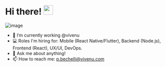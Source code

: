 # Hi there! <img src="https://raw.githubusercontent.com/MartinHeinz/MartinHeinz/master/wave.gif" width="30px">


![image](https://user-images.githubusercontent.com/79251946/112368034-f10f4100-8cda-11eb-85cb-edc8c74c2adf.png)

- 🚀 I’m currently working @vivenu 
- 💻 Roles I'm hiring for: Mobile (React Native/Flutter), Backend (Node.js), Frontend (React), UX/UI, DevOps.
- 💬 Ask me about anything! 
- 📫 How to reach me: p.bechelli@vivenu.com

<!--
**lemonpau/lemonpau** is a ✨ _special_ ✨ repository because its `README.md` (this file) appears on your GitHub profile.

Here are some ideas to get you started:

- 🔭 I’m currently working on ...
- 🌱 I’m currently learning ...
- 👯 I’m looking to collaborate on ...
- 🤔 I’m looking for help with ...
- 💬 Ask me about ...
- 📫 How to reach me: ...
- 😄 Pronouns: ...
- ⚡ Fun fact: ...
-->

